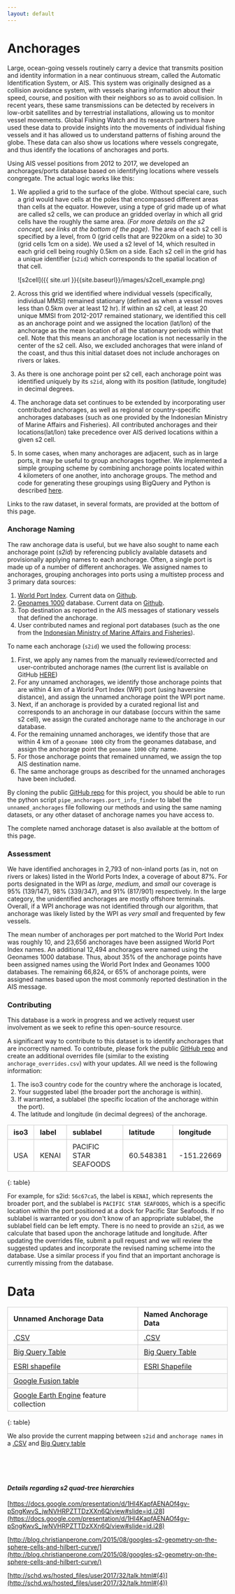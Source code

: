 ```yaml
---
layout: default
---
```


<style>
table {
  padding: 0; }
  table tr {
    border-top: 1px solid #cccccc;
    background-color: white;
    margin: 0;
    padding: 0; }
    table tr:nth-child(2n) {
      background-color: #f8f8f8; }
    table tr th {
      font-weight: bold;
      border: 1px solid #cccccc;
      text-align: left;
      margin: 0;
      padding: 6px 13px; }
    table tr td {
      border: 1px solid #cccccc;
      text-align: left;
      margin: 0;
      padding: 6px 13px; }
    table tr th :first-child, table tr td :first-child {
      margin-top: 0; }
    table tr th :last-child, table tr td :last-child {
      margin-bottom: 0; }
</style>

# Anchorages

Large, ocean-going vessels routinely carry a device that transmits position and identity information in a near continuous stream, called the Automatic Identification System, or AIS. This system was originally designed as a collision avoidance system, with vessels sharing information about their speed, course, and position with their neighbors so as to avoid collision. In recent years, these same transmissions can be detected by receivers in low-orbit satellites and by terrestrial installations, allowing us to monitor vessel movements. Global Fishing Watch and its research partners have used these data to provide insights into the movements of individual fishing vessels and it has allowed us to understand patterns of fishing around the globe. These data can also show us locations where vessels congregate, and thus identify the locations of anchorages and ports.  
  
Using AIS vessel positions from 2012 to 2017, we developed an anchorages/ports database based on identifying locations where vessels congregate. The actual logic works like this:
  
1. We applied a grid to the surface of the globe. Without special care, such a grid would have cells at the poles that encompassed different areas than cells at the equator. However, using a type of grid made up of what are called s2 cells, we can produce an gridded overlay in which all grid cells have the roughly the same area. _(For more details on the s2 concept, see links at the bottom of the page)_. The area of each s2 cell is specified by a level, from 0 (grid cells that are 9220km on a side) to 30 (grid cells 1cm on a side). We used a s2 level of 14, which resulted in each grid cell being roughly 0.5km on a side. Each s2 cell in the grid has a unique identifier (`s2id`) which corresponds to the spatial location of that cell.    
  
    ![s2cell]({{ site.url }}{{site.baseurl}}/images/s2cell_example.png)


2. Across this grid we identified where individual vessels (specifically, individual MMSI) remained stationary (defined as when a vessel moves less than 0.5km over at least 12 hr). If within an s2 cell, at least 20 unique MMSI from 2012-2017 remained stationary, we identified this cell as an anchorage point and we assigned the location (lat/lon) of the anchorage as the mean location of all the stationary periods within that cell. Note that this means an anchorage location is not necessarily in the center of the s2 cell. Also, we excluded anchorages that were inland of the coast, and thus this initial dataset does not include anchorages on rivers or lakes.
3. As there is one anchorage point per s2 cell, each anchorage point was identified uniquely by its `s2id`, along with its position (latitude, longitude) in decimal degrees.
4. The anchorage data set continues to be extended by incorporating user contributed anchorages, as well as regional or country-specific anchorages databases (such as one provided by the Indonesian Ministry of Marine Affairs and Fisheries). All contributed anchorages and their locations(lat/lon) take precedence over AIS derived locations within a given s2 cell.  
5. In some cases, when many anchorages are adjacent, such as in large ports, it may be useful to group anchorages together. We implemented a simple grouping scheme by combining anchorage points located within 4 kilometers of one another, into anchorage groups. The method and code for generating these groupings using BigQuery and Python is described [here](https://github.com/GlobalFishingWatch/data-blog-code/blob/master/2017/11/AssigningAnchorageGroups.ipynb).

Links to the raw dataset, in several formats, are provided at the bottom of this page.  

### Anchorage Naming

The raw anchorage data is useful, but we have also sought to name each anchorage point (_s2id_) by referencing publicly available datasets and provisionally applying names to each anchorage. Often, a single port is made up of a number of different anchorages. We assigned names to anchorages, grouping anchorages into ports using a multistep process and 3 primary data sources:  

1. [World Port Index](http://msi.nga.mil/NGAPortal/MSI.portal?_nfpb=true&_pageLabel=msi_portal_page_62&pubCode=0015). Current data on [Github](https://github.com/GlobalFishingWatch/anchorages_pipeline/blob/master/pipe_anchorages/data/port_lists/WPI_ports.csv).
2. [Geonames 1000](http://download.geonames.org/export/dump/cities1000.zip) database. Current data on [Github](https://github.com/GlobalFishingWatch/anchorages_pipeline/blob/master/pipe_anchorages/data/port_lists/geonames_1000.csv).
3. Top destination as reported in the AIS messages of stationary vessels that defined the anchorage.
4. User contributed names and regional port databases (such as the one from the [Indonesian Ministry of Marine Affairs and Fisheries](http://pipp.djpt.kkp.go.id/)).

To name each anchorage (`s2id`) we used the following process:  

1. First, we apply any names from the manually reviewed/corrected and user-contributed anchorage names (the current list is available on GitHub [HERE](https://github.com/GlobalFishingWatch/anchorages_pipeline/blob/master/pipe_anchorages/data/port_lists/anchorage_overrides.csv))     
2. For any unnamed anchorages, we identify those anchorage points that are within 4 km of a World Port Index (WPI) port (using haversine distance), and assign the unnamed anchorage point the WPI port name.  
3. Next, if an anchorage is provided by a curated regional list and corresponds to an anchorage in our database (occurs within the same s2 cell), we assign the curated anchorage name to the anchorage in our database.  
4. For the remaining unnamed anchorages, we identify those that are within 4 km of a `geoname 1000` city from the geonames database, and assign the anchorage point the `geoname 1000` city name.  
5. For those anchorage points that remained unnamed, we assign the top AIS destination name.
6. The same anchorage groups as described for the unnamed anchorages have been included.  
  
By cloning the public [GitHub repo](https://github.com/GlobalFishingWatch/anchorages_pipeline) for this project, you should be able to run the python script `pipe_anchorages.port_info_finder` to label the `unnamed_anchorages` file following our methods and using the same naming datasets, or any other dataset of anchorage names you have access to.  

The complete named anchorage dataset is also available at the bottom of this page.
  

### Assessment
We have identified anchorages in 2,793 of non-inland ports (as in, not on rivers or lakes) listed in the World Ports Index, a coverage of about 87%. For ports designated in the WPI as *large*, *medium*, and *small* our coverage is 95% (139/147), 98% (339/347), and 91% (817/901) respectively. In the large category, the unidentified anchorages are mostly offshore terminals. Overall, if a WPI anchorage was not identified through our algorithm, that anchorage was likely listed by the WPI as _very small_ and frequented by few vessels.  

The mean number of anchorages per port matched to the World Port Index was roughly 10, and 23,656 anchorages have been assigned World Port Index names. An additional 12,494 anchorages were named using the Geonames 1000 database. Thus, about 35% of the anchorage points have been assigned names using the World Port Index and Geonames 1000 databases. The remaining 66,824, or 65% of anchorage points, were assigned names based upon the most commonly reported destination in the AIS message. 


### Contributing

This database is a work in progress and we actively request user involvement as we seek to refine this open-source resource.  

A significant way to contribute to this dataset is to identify anchorages that are incorrectly named. To contribute, please fork the public [GitHub repo](https://github.com/GlobalFishingWatch/anchorages_pipeline) and create an additional overrides file (similar to the existing `anchorage_overrides.csv`) with your updates. All we need is the following information: 

1. The iso3 country code for the country where the anchorage is located,  
2. Your suggested label (the broader port the anchorage is within).  
3. If warranted, a sublabel (the specific location of the anchorage within the port).  
4. The latitude and longitude (in decimal degrees) of the anchorage.  
  
| iso3 | label   |       sublabel      | latitude  | longitude  |
|------|---------|---------------------|-----------|------------|
| USA  |  KENAI  |PACIFIC STAR SEAFOODS| 60.548381 | -151.22669 |  
{: table}
  
  
For example, for s2id: `56c67ca5`, the label is `KENAI`, which represents the broader port, and the sublabel is `PACIFIC STAR SEAFOODS`, which is a specific location within the port positioned at a dock for Pacific Star Seafoods. If no sublabel is warranted or you don't know of an appropriate sublabel, the sublabel field can be left empty. There is no need to provide an `s2id`, as we calculate that based upon the anchorage latitude and longitude. After updating the overrides file, submit a pull request and we will review the suggested updates and incorporate the revised naming scheme into the database. Use a similar process if you find that an important anchorage is currently missing from the database.  
  

# Data  
  
  
| Unnamed Anchorage Data | Named Anchorage Data   |
|-----------------------|--------------------------|
|   [.CSV](https://storage.cloud.google.com/gfw_public_data/unnamed_anchorages_csv_20171120.zip?_ga=2.235125830.-693141974.1487951081) | [.CSV](https://storage.cloud.google.com/gfw_public_data/named_anchorages_csv_20171120.zip?_ga=2.65641449.-693141974.1487951081)|
[Big Query Table](https://bigquery.cloud.google.com/table/global-fishing-watch:gfw_public_data.unnamed_anchorages_20171120?pli=1)| [Big Query Table](https://bigquery.cloud.google.com/table/global-fishing-watch:gfw_public_data.named_anchorages_20171120?pli=1) |  
[ESRI shapefile](https://storage.cloud.google.com/gfw_public_data/unnamed_anchorages_20171120_shp.zip?_ga=2.235125830.-693141974.1487951081) | [ESRI Shapefile](https://storage.cloud.google.com/gfw_public_data/named_anchorages_20171120_shp.zip?_ga=2.65641449.-693141974.1487951081)| 
[Google Fusion table](https://fusiontables.google.com/data?docid=1ueDQbxhbMgakyPwWDLoCs9xhgEz1YtJqxhDrXUZz#map:id=3)  | | 
[Google Earth Engine](https://code.earthengine.google.com/3766c8b2d8008e823af9745ddd127480) feature collection  | |  
{: table}  
   
We also provide the current mapping between `s2id` and `anchorage names`  in a
[.CSV](https://storage.cloud.google.com/gfw_public_data/s2id_label_mapping_20171120_csv.zip?_ga=2.139263092.-693141974.1487951081) and 
[Big Query table](https://bigquery.cloud.google.com/table/global-fishing-watch:gfw_public_data.s2id_anchoragename_map_20171120?pli=1&tab=schema)  
  
 <br>
 <br>
 <br> 
  
#### _Details regarding s2 quad-tree hierarchies_

[https://docs.google.com/presentation/d/1Hl4KapfAENAOf4gv-pSngKwvS_jwNVHRPZTTDzXXn6Q/view#slide=id.i28](https://docs.google.com/presentation/d/1Hl4KapfAENAOf4gv-pSngKwvS_jwNVHRPZTTDzXXn6Q/view#slide=id.i28)

[http://blog.christianperone.com/2015/08/googles-s2-geometry-on-the-sphere-cells-and-hilbert-curve/](http://blog.christianperone.com/2015/08/googles-s2-geometry-on-the-sphere-cells-and-hilbert-curve/)

[http://schd.ws/hosted_files/user2017/32/talk.html#(4)](http://schd.ws/hosted_files/user2017/32/talk.html#(4))
